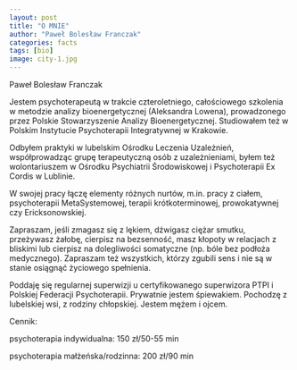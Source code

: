 ```yaml
---
layout: post
title: "O MNIE"
author: "Paweł Bolesław Franczak"
categories: facts
tags: [bio]
image: city-1.jpg
---
```

Paweł Bolesław Franczak

Jestem psychoterapeutą w trakcie czteroletniego, całościowego szkolenia w metodzie analizy bioenergetycznej (Aleksandra Lowena), prowadzonego przez Polskie Stowarzyszenie Analizy Bioenergetycznej. Studiowałem też w Polskim Instytucie Psychoterapii Integratywnej w Krakowie.

Odbyłem praktyki w lubelskim Ośrodku Leczenia Uzależnień, współprowadząc grupę terapeutyczną osób z uzależnieniami, byłem też wolontariuszem w Ośrodku Psychiatrii Środowiskowej i Psychoterapii Ex Cordis w Lublinie. 

W swojej pracy łączę elementy różnych nurtów, m.in. pracy z ciałem, psychoterapii MetaSystemowej, terapii krótkoterminowej, prowokatywnej czy Ericksonowskiej.

Zapraszam, jeśli zmagasz się z lękiem, dźwigasz ciężar smutku, przeżywasz żałobę, cierpisz na bezsenność, masz kłopoty w relacjach z bliskimi lub cierpisz na dolegliwości somatyczne (np. bóle bez podłoża medycznego). Zapraszam też wszystkich, którzy zgubili sens i nie są w stanie osiągnąć życiowego spełnienia. 

Poddaję się regularnej superwizji u certyfikowanego superwizora PTPI i Polskiej Federacji Psychoterapii.
Prywatnie jestem śpiewakiem. Pochodzę z lubelskiej wsi, z rodziny chłopskiej. Jestem mężem i ojcem.

Cennik:

psychoterapia indywidualna: 150 zł/50-55 min

psychoterapia małżeńska/rodzinna: 200 zł/90 min
